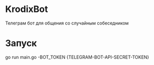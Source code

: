 # KrodixBot
 Телеграм бот для общения со случайным собеседником

# Запуск
go run main.go -BOT_TOKEN {TELEGRAM-BOT-API-SECRET-TOKEN}

